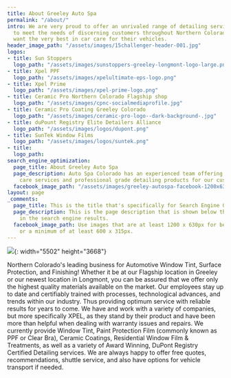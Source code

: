 ```yaml
---
title: About Greeley Auto Spa
permalink: "/about/"
intro: We are very proud to offer an unrivaled range of detailing services designed
  to meet the needs of discerning customers throughout Northern Colorado Area who
  want the very best in car care for their vehicles.
header_image_path: "/assets/images/15challenger-header-001.jpg"
logos:
- title: Sun Stoppers
  logo_path: "/assets/images/sunstoppers-greeley-longmont-logo-large.png"
- title: Xpel PPF
  logo_path: "/assets/images/xpelultimate-eps-logo.png"
- title: Xpel Prime
  logo_path: "/assets/images/xpel-prime-logo.png"
- title: Ceramic Pro Northern Colorado Flagship shop
  logo_path: "/assets/images/cpnc-socialmediaprofile.jpg"
- title: Ceramic Pro Coating Greeley Colorado
  logo_path: "/assets/images/ceramic-pro-logo--dark-background-.jpg"
- title: duPount Registry Elite Detailers Alliance
  logo_path: "/assets/images/logos/dupont.png"
- title: SunTek Window Films
  logo_path: "/assets/images/logos/suntek.png"
- title: 
  logo_path: 
search_engine_optimization:
  page_title: About Greeley Auto Spa
  page_description: Auto Spa Colorado has an experienced team offering premium car
    care services and professional grade detailing products for our customers.
  facebook_image_path: "/assets/images/greeley-autospa-facebook-1200x630.png"
layout: page
_comments:
  page_title: This is the title that's specifically for Search Engine Optimization.
  page_description: This is the page description that is shown below the page title
    in the search engine results.
  facebook_image_path: Use images that are at least 1200 x 630px for best results
    or a minimum of at least 600 x 315px.
---
```


![](/assets/images/-24a6485.jpg){: width="5502" height="3668"}

Northern Colorado's leading business for Automotive Window Tint, Surface Protection, and Finishing\! Whether it be at our Flagship location in Greeley or our newest location in Longmont, you can be assured that we offer only the highest quality materials available on the market. Our employees stay up to date and certifiably trained with processes, technological advances, and trends within our industry. Thus providing optimum service with reliable results for years to come. We have and work with a variety of companies, but more specifically XPEL, as they stand by their product and have been more than helpful when dealing with warranty issues and repairs. We currently provide Window Tint, Paint Protection Film (commonly known as PPF or Clear Bra), Ceramic Coatings, Residential Window Film & Treatments, as well as a variety of Award Winning, DuPont Registry Certified Detailing services. We are always happy to offer free quotes, recommendations, shuttle service, and also have options for vehicle transport if needed.&nbsp;
